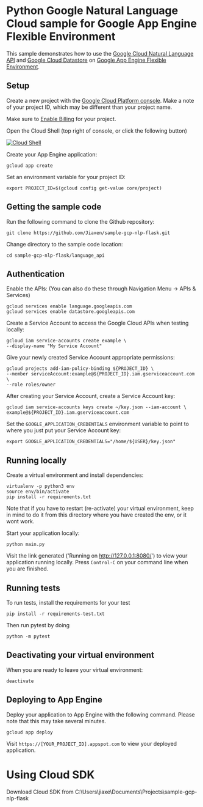 # Python Google Natural Language Cloud sample for Google App Engine Flexible Environment

This sample demonstrates how to use the [Google Cloud Natural Language API](https://cloud.google.com/natural-language) and [Google Cloud Datastore](https://cloud.google.com/datastore/) on [Google App Engine Flexible Environment](https://cloud.google.com/appengine).

## Setup

Create a new project with the [Google Cloud Platform console](https://console.cloud.google.com/).
Make a note of your project ID, which may be different than your project name.

Make sure to [Enable Billing](https://pantheon.corp.google.com/billing?debugUI=DEVELOPERS)
for your project.

Open the Cloud Shell (top right of console, or click the following button)

[![Cloud Shell][shell_img]][shell_link]
         
[shell_img]: http://gstatic.com/cloudssh/images/open-btn.png
[shell_link]: https://console.cloud.google.com/home/dashboard?cloudshell=true


Create your App Engine application:

    gcloud app create

Set an environment variable for your project ID:

    export PROJECT_ID=$(gcloud config get-value core/project)

## Getting the sample code

Run the following command to clone the Github repository:

    git clone https://github.com/Jiaxen/sample-gcp-nlp-flask.git

Change directory to the sample code location:

    cd sample-gcp-nlp-flask/language_api

## Authentication

Enable the APIs: (You can also do these through Navigation Menu -> APIs & Services)

    gcloud services enable language.googleapis.com
    gcloud services enable datastore.googleapis.com

Create a Service Account to access the Google Cloud APIs when testing locally:

    gcloud iam service-accounts create example \
    --display-name "My Service Account"

Give your newly created Service Account appropriate permissions:

    gcloud projects add-iam-policy-binding ${PROJECT_ID} \
    --member serviceAccount:example@${PROJECT_ID}.iam.gserviceaccount.com \
    --role roles/owner

After creating your Service Account, create a Service Account key:

    gcloud iam service-accounts keys create ~/key.json --iam-account \
    example@${PROJECT_ID}.iam.gserviceaccount.com

Set the `GOOGLE_APPLICATION_CREDENTIALS` environment variable to point to where
you just put your Service Account key:

    export GOOGLE_APPLICATION_CREDENTIALS="/home/${USER}/key.json"

## Running locally

Create a virtual environment and install dependencies:

    virtualenv -p python3 env
    source env/bin/activate
    pip install -r requirements.txt

Note that if you have to restart (re-activate) your virtual environment, keep in mind to do it from this directory where you have created the env, or it wont work.

Start your application locally:

    python main.py

Visit the link generated ('Running on http://127.0.0.1:8080/') to view your application running locally. Press `Control-C`
on your command line when you are finished.

    
## Running tests

To run tests, install the requirements for your test
    
    pip install -r requirements-test.txt

Then run pytest by doing  
    
    python -m pytest

## Deactivating your virtual environment
When you are ready to leave your virtual environment:

    deactivate

## Deploying to App Engine

Deploy your application to App Engine with the following command. Please note that this may
take several minutes.

    gcloud app deploy

Visit `https://[YOUR_PROJECT_ID].appspot.com` to view your deployed application.


# Using Cloud SDK 
Download Cloud SDK from 
C:\Users\jiaxe\Documents\Projects\sample-gcp-nlp-flask